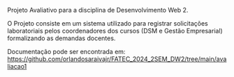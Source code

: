 Projeto Avaliativo para a disciplina de Desenvolvimento Web 2.

O Projeto consiste em um sistema utilizado para registrar solicitações laboratoriais pelos coordenadores dos cursos (DSM e Gestão Empresarial) formalizando as demandas docentes.

Documentação pode ser encontrada em: https://github.com/orlandosaraivajr/FATEC_2024_2SEM_DW2/tree/main/avaliacao1
